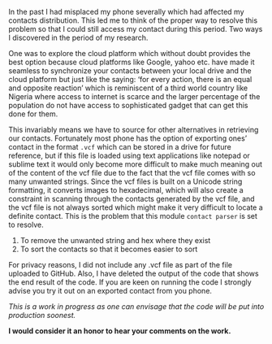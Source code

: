 
In the past I had misplaced my phone severally which had affected my contacts distribution. This led me to think of the proper way to resolve this problem so that I could still access my contact during this period. Two ways I discovered in the period of my research.

One was to explore the cloud platform  which without doubt provides the best option because cloud platforms like Google, yahoo etc. have made it seamless to synchronize your contacts between your local drive and the cloud platform but just like the saying: ‘for every action, there is an equal and opposite reaction’ which is reminiscent of  a third world country like Nigeria where access to internet is scarce and the larger percentage of the population do not have access to sophisticated gadget that can get this done for them.

This invariably means we have to source for other alternatives in retrieving our contacts. Fortunately most phone has the option of exporting ones’ contact in the format `.vcf` which can be stored in a drive for future reference, but if this file is loaded using text applications like notepad or sublime text it would only become more difficult to make much meaning out of the content of the vcf file due to the fact that the vcf file comes with so many unwanted strings. Since the vcf files is built on a Unicode string formatting, it converts images to hexadecimal, which will also create a constraint in scanning through the contacts generated by the vcf file, and the vcf file is not always sorted which might make it very difficult to locate a definite contact. This is the problem that this module `contact parser` is set to resolve.
1.	To remove the unwanted string and hex where they exist 
2.	To sort the contacts so that it becomes easier to sort

For privacy reasons, I did not include any .vcf file as part of the file uploaded to GitHub. Also, I have deleted the output of the code that shows the end result of the code. If you are keen on running the code I strongly advise you try it out on an exported contact from you phone.

*This is a work in progress as one can envisage that the code will be put into production soonest.*

**I would consider it an honor to hear your comments on the work.** 
